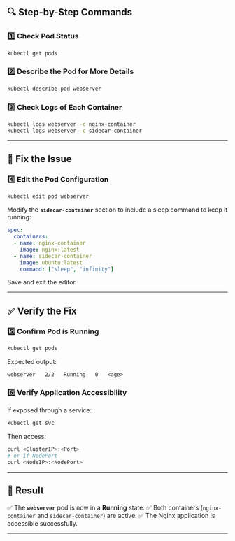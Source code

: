 ## 🔍 Step-by-Step Commands

### 1️⃣ Check Pod Status

```bash
kubectl get pods
```

### 2️⃣ Describe the Pod for More Details

```bash
kubectl describe pod webserver
```

### 3️⃣ Check Logs of Each Container

```bash
kubectl logs webserver -c nginx-container
kubectl logs webserver -c sidecar-container
```

---

## 🧰 Fix the Issue

### 4️⃣ Edit the Pod Configuration

```bash
kubectl edit pod webserver
```

Modify the **`sidecar-container`** section to include a sleep command to keep it running:

```yaml
spec:
  containers:
  - name: nginx-container
    image: nginx:latest
  - name: sidecar-container
    image: ubuntu:latest
    command: ["sleep", "infinity"]
```

Save and exit the editor.

---

## ✅ Verify the Fix

### 5️⃣ Confirm Pod is Running

```bash
kubectl get pods
```

Expected output:

```
webserver   2/2   Running   0   <age>
```

### 6️⃣ Verify Application Accessibility

If exposed through a service:

```bash
kubectl get svc
```

Then access:

```bash
curl <ClusterIP>:<Port>
# or if NodePort
curl <NodeIP>:<NodePort>
```

---

## 🏁 Result

✅ The **`webserver`** pod is now in a **Running** state.
✅ Both containers (`nginx-container` and `sidecar-container`) are active.
✅ The Nginx application is accessible successfully.

---

